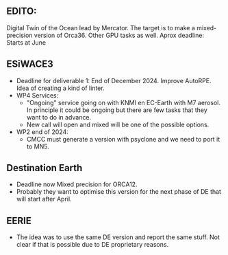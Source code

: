 ## EDITO: 
 Digital Twin of the Ocean lead by Mercator. The target is to make a mixed-precision version of Orca36. Other GPU tasks as well. 
 Aprox deadline: Starts at June
 
## ESiWACE3
- Deadline for deliverable 1: End of December 2024. Improve AutoRPE. Idea of creating a kind of linter.
- WP4 Services:
	- "Ongoing" service going on with KNMI en EC-Earth with M7 aerosol. In principle it could be ongoing but there are few tasks that they want to do in advance. 
	- New call will open and mixed will be one of the possible options. 
- WP2 end of 2024:
	- CMCC must generate a version with psyclone and we need to port it to MN5. 
## Destination Earth
- Deadline now Mixed precision for ORCA12.
- Probably they want to optimise this version for the next phase of DE that will start after April.

## EERIE
- The idea was to use the same DE version and report the same stuff. Not clear if that is possible due to DE proprietary reasons.

